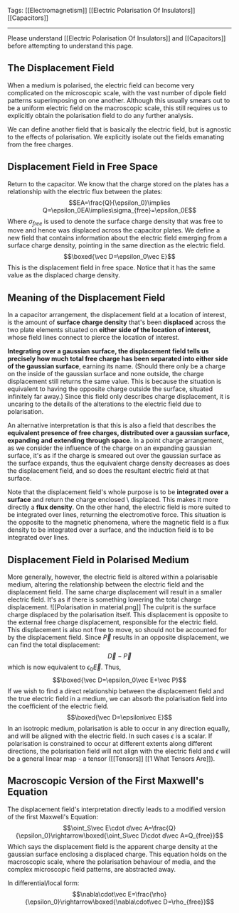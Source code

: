 Tags: [[Electromagnetism]] [[Electric Polarisation Of Insulators]] [[Capacitors]]
___
Please understand [[Electric Polarisation Of Insulators]] and [[Capacitors]] before attempting to understand this page. 
## The Displacement Field
When a medium is polarised, the electric field can become very complicated on the microscopic scale, with the vast number of dipole field patterns superimposing on one another. Although this usually smears out to be a uniform electric field on the macroscopic scale, this still requires us to explicitly obtain the polarisation field to do any further analysis. 

We can define another field that is basically the electric field, but is agnostic to the effects of polarisation. We explicitly isolate out the fields emanating from the free charges. 

## Displacement Field in Free Space
Return to the capacitor. We know that the charge stored on the plates has a relationship with the electric flux between the plates:
$$EA=\frac{Q}{\epsilon_0}\implies Q=\epsilon_0EA\implies\sigma_{free}=\epsilon_0E$$
Where $\sigma_{free}$ is used to denote the surface charge density that was free to move and hence was displaced across the capacitor plates. We define a new field that contains information about the electric field emerging from a surface charge density, pointing in the same direction as the electric field. 
$$\boxed{\vec D=\epsilon_0\vec E}$$
This is the displacement field in free space. Notice that it has the same value as the displaced charge density. 
## Meaning of the Displacement Field
In a capacitor arrangement, the displacement field at a location of interest, is the amount of **surface charge density** that's been **displaced** across the two plate elements situated on **either side of the location of interest**, whose field lines connect to pierce the location of interest.

**Integrating over a gaussian surface, the displacement field tells us precisely how much total free charge has been separated into either side of the gaussian surface**, earning its name. (Should there only be a charge on the inside of the gaussian surface and none outside, the charge displacement still returns the same value. This is because the situation is equivalent to having the opposite charge outside the surface, situated infinitely far away.) Since this field only describes charge displacement, it is uncaring to the details of the alterations to the electric field due to polarisation. 

An alternative interpretation is that this is also a field that describes the **equivalent presence of free charges, distributed over a gaussian surface, expanding and extending through space**. In a point charge arrangement, as we consider the influence of the charge on an expanding gaussian surface, it's as if the charge is smeared out over the gaussian surface as the surface expands, thus the equivalent charge density decreases as does the displacement field, and so does the resultant electric field at that surface. 

Note that the displacement field's whole purpose is to be **integrated over a surface** and return the charge enclosed \ displaced. This makes it more directly a **flux density**. On the other hand, the electric field is more suited to be integrated over lines, returning the electromotive force. This situation is the opposite to the magnetic phenomena, where the magnetic field is a flux density to be integrated over a surface, and the induction field is to be integrated over lines. 
## Displacement Field in Polarised Medium
More generally, however, the electric field is altered within a polarisable medium, altering the relationship between the electric field and the displacement field. The same charge displacement will result in a smaller electric field. It's as if there is something lowering the total charge displacement. 
![[Polarisation in material.png]]
The culprit is the surface charge displaced by the polarisation itself. This displacement is opposite to the external free charge displacement, responsible for the electric field. This displacement is also not free to move, so should not be accounted for by the displacement field. Since $\vec P$ results in an opposite displacement, we can find the total displacement:
$$\vec D-\vec P$$
which is now equivalent to $\epsilon_0\vec E$. Thus,
$$\boxed{\vec D=\epsilon_0\vec E+\vec P}$$
If we wish to find a direct relationship between the displacement field and the true electric field in a medium, we can absorb the polarisation field into the coefficient of the electric field. 
$$\boxed{\vec D=\epsilon\vec E}$$
In an isotropic medium, polarisation is able to occur in any direction equally, and will be aligned with the electric field. In such cases $\epsilon$ is a scalar. If polarisation is constrained to occur at different extents along different directions, the polarisation field will not align with the electric field and $\epsilon$ will be a general linear map - a tensor ([[Tensors]] [[1 What Tensors Are]]). 
## Macroscopic Version of the First Maxwell's Equation 
The displacement field's interpretation directly leads to a modified version of the first Maxwell's Equation:
$$\oint_S\vec E\cdot d\vec A=\frac{Q}{\epsilon_0}\rightarrow\boxed{\oint_S\vec D\cdot d\vec A=Q_{free}}$$
Which says the displacement field is the apparent charge density at the gaussian surface enclosing a displaced charge. This equation holds on the macroscopic scale, where the polarisation behaviour of media, and the complex microscopic field patterns, are abstracted away. 

In differential/local form:
$$\nabla\cdot\vec E=\frac{\rho}{\epsilon_0}\rightarrow\boxed{\nabla\cdot\vec D=\rho_{free}}$$
